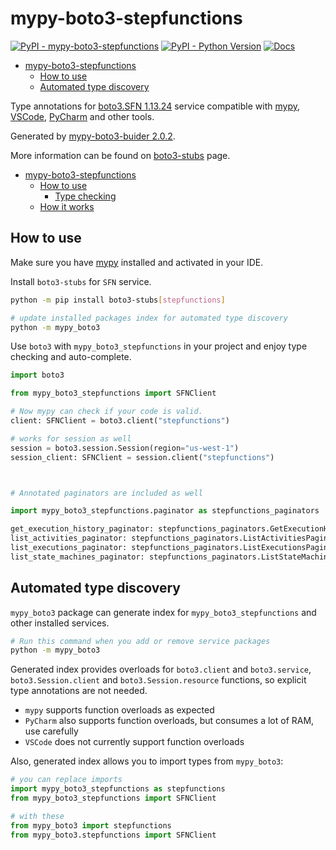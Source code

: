 # mypy-boto3-stepfunctions

[![PyPI - mypy-boto3-stepfunctions](https://img.shields.io/pypi/v/mypy-boto3-stepfunctions.svg?color=blue)](https://pypi.org/project/mypy-boto3-stepfunctions)
[![PyPI - Python Version](https://img.shields.io/pypi/pyversions/mypy-boto3-stepfunctions.svg?color=blue)](https://pypi.org/project/mypy-boto3-stepfunctions)
[![Docs](https://img.shields.io/readthedocs/mypy-boto3-builder.svg?color=blue)](https://mypy-boto3-builder.readthedocs.io/)

- [mypy-boto3-stepfunctions](#mypy-boto3-stepfunctions)
  - [How to use](#how-to-use)
  - [Automated type discovery](#automated-type-discovery)


Type annotations for
[boto3.SFN 1.13.24](https://boto3.amazonaws.com/v1/documentation/api/1.13.24/reference/services/stepfunctions.html#SFN) service
compatible with [mypy](https://github.com/python/mypy), [VSCode](https://code.visualstudio.com/),
[PyCharm](https://www.jetbrains.com/pycharm/) and other tools.

Generated by [mypy-boto3-buider 2.0.2](https://github.com/vemel/mypy_boto3_builder).

More information can be found on [boto3-stubs](https://pypi.org/project/boto3-stubs/) page.

- [mypy-boto3-stepfunctions](#mypy-boto3-stepfunctions)
  - [How to use](#how-to-use)
    - [Type checking](#type-checking)
  - [How it works](#how-it-works)

## How to use

Make sure you have [mypy](https://github.com/python/mypy) installed and activated in your IDE.

Install `boto3-stubs` for `SFN` service.

```bash
python -m pip install boto3-stubs[stepfunctions]

# update installed packages index for automated type discovery
python -m mypy_boto3
```

Use `boto3` with `mypy_boto3_stepfunctions` in your project and enjoy type checking and auto-complete.

```python
import boto3

from mypy_boto3_stepfunctions import SFNClient

# Now mypy can check if your code is valid.
client: SFNClient = boto3.client("stepfunctions")

# works for session as well
session = boto3.session.Session(region="us-west-1")
session_client: SFNClient = session.client("stepfunctions")



# Annotated paginators are included as well

import mypy_boto3_stepfunctions.paginator as stepfunctions_paginators

get_execution_history_paginator: stepfunctions_paginators.GetExecutionHistoryPaginator = client.get_paginator("get_execution_history")
list_activities_paginator: stepfunctions_paginators.ListActivitiesPaginator = client.get_paginator("list_activities")
list_executions_paginator: stepfunctions_paginators.ListExecutionsPaginator = client.get_paginator("list_executions")
list_state_machines_paginator: stepfunctions_paginators.ListStateMachinesPaginator = client.get_paginator("list_state_machines")
```

## Automated type discovery

`mypy_boto3` package can generate index for `mypy_boto3_stepfunctions` and other installed services.

```bash
# Run this command when you add or remove service packages
python -m mypy_boto3
```

Generated index provides overloads for `boto3.client` and `boto3.service`,
`boto3.Session.client` and `boto3.Session.resource` functions,
so explicit type annotations are not needed.

- `mypy` supports function overloads as expected
- `PyCharm` also supports function overloads, but consumes a lot of RAM, use carefully
- `VSCode` does not currently support function overloads

Also, generated index allows you to import types from `mypy_boto3`:

```python
# you can replace imports
import mypy_boto3_stepfunctions as stepfunctions
from mypy_boto3_stepfunctions import SFNClient

# with these
from mypy_boto3 import stepfunctions
from mypy_boto3.stepfunctions import SFNClient
```
